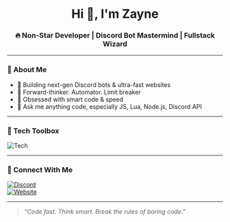<h1 align="center">Hi 👋, I'm Zayne</h1>
<h3 align="center">🔥 Non-Star Developer | Discord Bot Mastermind | Fullstack Wizard</h3>

---

### 🧠 About Me

- 🔭 Building next-gen Discord bots & ultra-fast websites  
- 🧠 Forward-thinker. Automator. Limit breaker  
- 🚀 Obsessed with smart code & speed  
- 💬 Ask me anything code, especially JS, Lua, Node.js, Discord API  

---

### 🧰 Tech Toolbox

![Tech](https://skillicons.dev/icons?i=js,ts,lua,html,css,react,nodejs,vite,tailwind,python,figma)

---

### 🔗 Connect With Me

[![Discord](https://img.shields.io/badge/Discord-idklol%230000-5865F2?style=for-the-badge&logo=discord&logoColor=white)](https://discord.com/users/756790629014569000)  
[![Website](https://img.shields.io/badge/Portfolio-zahdam.com-000?style=for-the-badge&logo=web&logoColor=white)](https://zahdam.com)

---

> _“Code fast. Think smart. Break the rules of boring code.”_

